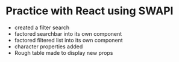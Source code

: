 # Practice with React using SWAPI

- created a filter search
- factored searchbar into its own component
- factored filtered list into its own component
- character properties added
- Rough table made to display new props
